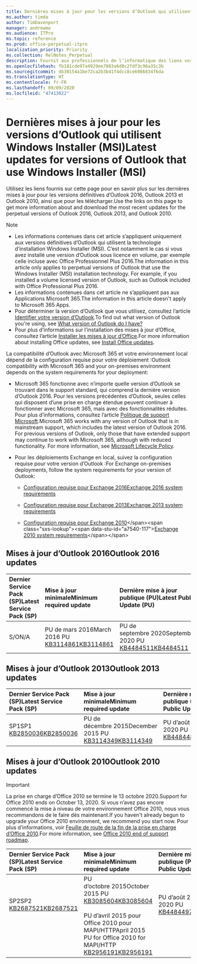 ```yaml
---
title: Dernières mises à jour pour les versions d’Outlook qui utilisent Windows Installer (MSI)
ms.author: timda
author: TimDavenport
manager: andrewmo
ms.audience: ITPro
ms.topic: reference
ms.prod: office-perpetual-itpro
localization_priority: Priority
ms.collection: RelNotes_Perpetual
description: Fournit aux professionnels de l’informatique des liens vers les dernières informations sur les mises à jour pour les versions définitives d’Outlook 2016, Outlook 2013 et Outlook 2010
ms.openlocfilehash: fb181cde97a4929ee7883a6d0c2fdf3c96a35c3b
ms.sourcegitcommit: db30154a1be72ca2b3b41f4dcc8ce6986834f6da
ms.translationtype: HT
ms.contentlocale: fr-FR
ms.lasthandoff: 09/09/2020
ms.locfileid: "47413022"
---
```

# <a name="latest-updates-for-versions-of-outlook-that-use-windows-installer-msi"></a><span data-ttu-id="a7540-103">Dernières mises à jour pour les versions d’Outlook qui utilisent Windows Installer (MSI)</span><span class="sxs-lookup"><span data-stu-id="a7540-103">Latest updates for versions of Outlook that use Windows Installer (MSI)</span></span>

<span data-ttu-id="a7540-104">Utilisez les liens fournis sur cette page pour en savoir plus sur les dernières mises à jour pour les versions définitives d’Outlook 2016, Outlook 2013 et Outlook 2010, ainsi que pour les télécharger.</span><span class="sxs-lookup"><span data-stu-id="a7540-104">Use the links on this page to get more information about and download the most recent updates for the perpetual versions of Outlook 2016, Outlook 2013, and Outlook 2010.</span></span>
  
> [!NOTE]
> - <span data-ttu-id="a7540-p101">Les informations contenues dans cet article s’appliquent uniquement aux versions définitives d’Outlook qui utilisent la technologie d’installation Windows Installer (MSI). C’est notamment le cas si vous avez installé une version d’Outlook sous licence en volume, par exemple celle incluse avec Office Professionnel Plus 2016.</span><span class="sxs-lookup"><span data-stu-id="a7540-p101">The information in this article only applies to perpetual versions of Outlook that use the Windows Installer (MSI) installation technology. For example, if you installed a volume licensed version of Outlook, such as Outlook included with Office Professional Plus 2016.</span></span>
> - <span data-ttu-id="a7540-107">Les informations contenues dans cet article ne s’appliquent pas aux Applications Microsoft 365.</span><span class="sxs-lookup"><span data-stu-id="a7540-107">The information in this article doesn't apply to Microsoft 365 Apps.</span></span>
> - <span data-ttu-id="a7540-108">Pour déterminer la version d’Outlook que vous utilisez, consultez l’article [Identifier votre version d’Outlook](https://support.office.com/article/b3a9568c-edb5-42b9-9825-d48d82b2257c).</span><span class="sxs-lookup"><span data-stu-id="a7540-108">To find out what version of Outlook you're using, see [What version of Outlook do I have?](https://support.office.com/article/b3a9568c-edb5-42b9-9825-d48d82b2257c)</span></span>
> - <span data-ttu-id="a7540-109">Pour plus d’informations sur l’installation des mises à jour d’Office, consultez l’article [Installer les mises à jour d’Office](https://support.office.com/article/2ab296f3-7f03-43a2-8e50-46de917611c5).</span><span class="sxs-lookup"><span data-stu-id="a7540-109">For more information about installing Office updates, see [Install Office updates](https://support.office.com/article/2ab296f3-7f03-43a2-8e50-46de917611c5).</span></span> 
  
<span data-ttu-id="a7540-110">La compatibilité d’Outlook avec Microsoft 365 et votre environnement local dépend de la configuration requise pour votre déploiement :</span><span class="sxs-lookup"><span data-stu-id="a7540-110">Outlook compatibility with Microsoft 365 and your on-premises environment depends on the system requirements for your deployment:</span></span>
  
- <span data-ttu-id="a7540-p102">Microsoft 365 fonctionne avec n’importe quelle version d’Outlook se trouvant dans le support standard, qui comprend la dernière version d’Outlook 2016. Pour les versions précédentes d’Outlook, seules celles qui disposent d’une prise en charge étendue peuvent continuer à fonctionner avec Microsoft 365, mais avec des fonctionnalités réduites. Pour plus d’informations, consultez l’article [Politique de support Microsoft](https://support.microsoft.com/lifecycle).</span><span class="sxs-lookup"><span data-stu-id="a7540-p102">Microsoft 365 works with any version of Outlook that is in mainstream support, which includes the latest version of Outlook 2016. For previous versions of Outlook, only those that have extended support may continue to work with Microsoft 365, although with reduced functionality. For more information, see [Microsoft Lifecycle Policy](https://support.microsoft.com/lifecycle).</span></span>
    
- <span data-ttu-id="a7540-114">Pour les déploiements Exchange en local, suivez la configuration requise pour votre version d’Outlook :</span><span class="sxs-lookup"><span data-stu-id="a7540-114">For Exchange on-premises deployments, follow the system requirements for your version of Outlook:</span></span>
    
  - [<span data-ttu-id="a7540-115">Configuration requise pour Exchange 2016</span><span class="sxs-lookup"><span data-stu-id="a7540-115">Exchange 2016 system requirements</span></span>](https://docs.microsoft.com/Exchange/plan-and-deploy/system-requirements)
    
  - [<span data-ttu-id="a7540-116">Configuration requise pour Exchange 2013</span><span class="sxs-lookup"><span data-stu-id="a7540-116">Exchange 2013 system requirements</span></span>](https://docs.microsoft.com/exchange/exchange-2013-system-requirements-exchange-2013-help)
    
  - <span data-ttu-id="a7540-117">[Configuration requise pour Exchange 2010](https://docs.microsoft.com/previous-versions/office/exchange-server-2010/aa996719(v=exchg.141))</span><span class="sxs-lookup"><span data-stu-id="a7540-117">[Exchange 2010 system requirements](https://docs.microsoft.com/previous-versions/office/exchange-server-2010/aa996719(v=exchg.141))</span></span>

   
## <a name="outlook-2016-updates"></a><span data-ttu-id="a7540-118">Mises à jour d’Outlook 2016</span><span class="sxs-lookup"><span data-stu-id="a7540-118">Outlook 2016 updates</span></span>

|<span data-ttu-id="a7540-119">**Dernier Service Pack (SP)**</span><span class="sxs-lookup"><span data-stu-id="a7540-119">**Latest Service Pack (SP)**</span></span>|<span data-ttu-id="a7540-120">**Mise à jour minimale**</span><span class="sxs-lookup"><span data-stu-id="a7540-120">**Minimum required update**</span></span>|<span data-ttu-id="a7540-121">**Dernière mise à jour publique (PU)**</span><span class="sxs-lookup"><span data-stu-id="a7540-121">**Latest Public Update (PU)**</span></span>|
|:-----|:-----|:-----|
|<span data-ttu-id="a7540-122">S/O</span><span class="sxs-lookup"><span data-stu-id="a7540-122">N/A</span></span>  <br/> |<span data-ttu-id="a7540-123">PU de mars 2016</span><span class="sxs-lookup"><span data-stu-id="a7540-123">March 2016 PU</span></span> <br/>[<span data-ttu-id="a7540-124">KB3114861</span><span class="sxs-lookup"><span data-stu-id="a7540-124">KB3114861</span></span>](https://support.microsoft.com/help/3114861) <br/> |<span data-ttu-id="a7540-125">PU de septembre 2020</span><span class="sxs-lookup"><span data-stu-id="a7540-125">September 2020 PU</span></span> <br/>[<span data-ttu-id="a7540-126">KB4484511</span><span class="sxs-lookup"><span data-stu-id="a7540-126">KB4484511</span></span>](https://support.microsoft.com/help/4484511) 

## <a name="outlook-2013-updates"></a><span data-ttu-id="a7540-127">Mises à jour d’Outlook 2013</span><span class="sxs-lookup"><span data-stu-id="a7540-127">Outlook 2013 updates</span></span>

|<span data-ttu-id="a7540-128">**Dernier Service Pack (SP)**</span><span class="sxs-lookup"><span data-stu-id="a7540-128">**Latest Service Pack (SP)**</span></span>|<span data-ttu-id="a7540-129">**Mise à jour minimale**</span><span class="sxs-lookup"><span data-stu-id="a7540-129">**Minimum required update**</span></span>|<span data-ttu-id="a7540-130">**Dernière mise à jour publique (PU)**</span><span class="sxs-lookup"><span data-stu-id="a7540-130">**Latest Public Update (PU)**</span></span>|
|:-----|:-----|:-----|
|<span data-ttu-id="a7540-131">SP1</span><span class="sxs-lookup"><span data-stu-id="a7540-131">SP1</span></span>  <br/>[<span data-ttu-id="a7540-132">KB2850036</span><span class="sxs-lookup"><span data-stu-id="a7540-132">KB2850036</span></span>](https://go.microsoft.com/fwlink/p/?LinkId=512538) <br/> |<span data-ttu-id="a7540-133">PU de décembre 2015</span><span class="sxs-lookup"><span data-stu-id="a7540-133">December 2015 PU</span></span> <br/>[<span data-ttu-id="a7540-134">KB3114349</span><span class="sxs-lookup"><span data-stu-id="a7540-134">KB3114349</span></span>](https://support.microsoft.com/kb/3114349) <br/> |<span data-ttu-id="a7540-135">PU d’août 2020</span><span class="sxs-lookup"><span data-stu-id="a7540-135">August 2020 PU</span></span> <br/>[<span data-ttu-id="a7540-136">KB4484486</span><span class="sxs-lookup"><span data-stu-id="a7540-136">KB4484486</span></span>](https://support.microsoft.com/help/4484486)  |
   
## <a name="outlook-2010-updates"></a><span data-ttu-id="a7540-137">Mises à jour d’Outlook 2010</span><span class="sxs-lookup"><span data-stu-id="a7540-137">Outlook 2010 updates</span></span>
> [!IMPORTANT]
> <span data-ttu-id="a7540-138">La prise en charge d’Office 2010 se termine le 13 octobre 2020.</span><span class="sxs-lookup"><span data-stu-id="a7540-138">Support for Office 2010 ends on October 13, 2020.</span></span> <span data-ttu-id="a7540-139">Si vous n’avez pas encore commencé la mise à niveau de votre environnement Office 2010, nous vous recommandons de le faire dès maintenant.</span><span class="sxs-lookup"><span data-stu-id="a7540-139">If you haven't already begun to upgrade your Office 2010 environment, we recommend you start now.</span></span> <span data-ttu-id="a7540-140">Pour plus d’informations, voir [Feuille de route de la fin de la prise en charge d’Office 2010](https://docs.microsoft.com/DeployOffice/office-2010-end-support-roadmap).</span><span class="sxs-lookup"><span data-stu-id="a7540-140">For more information, see [Office 2010 end of support roadmap](https://docs.microsoft.com/DeployOffice/office-2010-end-support-roadmap).</span></span>

|<span data-ttu-id="a7540-141">**Dernier Service Pack (SP)**</span><span class="sxs-lookup"><span data-stu-id="a7540-141">**Latest Service Pack (SP)**</span></span>|<span data-ttu-id="a7540-142">**Mise à jour minimale**</span><span class="sxs-lookup"><span data-stu-id="a7540-142">**Minimum required update**</span></span>|<span data-ttu-id="a7540-143">**Dernière mise à jour publique (PU)**</span><span class="sxs-lookup"><span data-stu-id="a7540-143">**Latest Public Update (PU)**</span></span>|
|:-----|:-----|:-----|
|<span data-ttu-id="a7540-144">SP2</span><span class="sxs-lookup"><span data-stu-id="a7540-144">SP2</span></span> <br/>[<span data-ttu-id="a7540-145">KB2687521</span><span class="sxs-lookup"><span data-stu-id="a7540-145">KB2687521</span></span>](https://go.microsoft.com/fwlink/p/?LinkId=512542) <br><br><br><br/> |<span data-ttu-id="a7540-146">PU d’octobre 2015</span><span class="sxs-lookup"><span data-stu-id="a7540-146">October 2015 PU</span></span> <br/> [<span data-ttu-id="a7540-147">KB3085604</span><span class="sxs-lookup"><span data-stu-id="a7540-147">KB3085604</span></span>](https://support.microsoft.com/kb/3085604) <br/><br/>  <span data-ttu-id="a7540-148">PU d’avril 2015 pour Office 2010 pour MAPI/HTTP</span><span class="sxs-lookup"><span data-stu-id="a7540-148">April 2015 PU for Office 2010 for MAPI/HTTP</span></span> <br/> [<span data-ttu-id="a7540-149">KB2956191</span><span class="sxs-lookup"><span data-stu-id="a7540-149">KB2956191</span></span>](https://support.microsoft.com/help/2956191/april-14-2015-update-for-office-2010-kb2956191) <br/> |<span data-ttu-id="a7540-150">PU d’août 2020</span><span class="sxs-lookup"><span data-stu-id="a7540-150">August 2020 PU</span></span> <br/>[<span data-ttu-id="a7540-151">KB4484497</span><span class="sxs-lookup"><span data-stu-id="a7540-151">KB4484497</span></span>](https://support.microsoft.com/help/4484497) <br><br><br><br/>|
   

